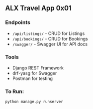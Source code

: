 ## ALX Travel App 0x01

### Endpoints

- `/api/listings/` - CRUD for Listings
- `/api/bookings/` - CRUD for Bookings
- `/swagger/` - Swagger UI for API docs

### Tools

- Django REST Framework
- drf-yasg for Swagger
- Postman for testing

### To Run:

```bash
python manage.py runserver
